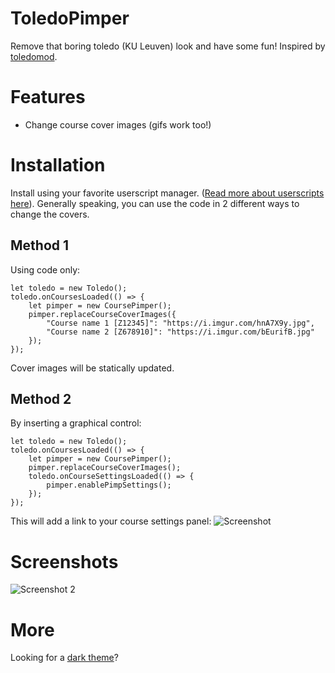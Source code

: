 # ToledoPimper
Remove that boring toledo (KU Leuven) look and have some fun! Inspired by [toledomod](https://github.com/Sigurd3K/ToledoMod).

# Features
- Change course cover images (gifs work too!)

# Installation
Install using your favorite userscript manager. ([Read more about userscripts here](https://greasyfork.org/en)). 
Generally speaking, you can use the code in 2 different ways to change the covers.
## Method 1
Using code only:
```
let toledo = new Toledo();
toledo.onCoursesLoaded(() => {
    let pimper = new CoursePimper();
    pimper.replaceCourseCoverImages({
        "Course name 1 [Z12345]": "https://i.imgur.com/hnA7X9y.jpg",
        "Course name 2 [Z678910]": "https://i.imgur.com/bEurifB.jpg"
    });
}); 
```
Cover images will be statically updated.
## Method 2
By inserting a graphical control:
```
let toledo = new Toledo();
toledo.onCoursesLoaded(() => {
    let pimper = new CoursePimper();
    pimper.replaceCourseCoverImages();
    toledo.onCourseSettingsLoaded(() => {
        pimper.enablePimpSettings();
    });
});
```
This will add a link to your course settings panel:
![Screenshot](https://i.imgur.com/F9kqC9e.png)

# Screenshots
![Screenshot 2](https://i.imgur.com/VYosZwV.png)

# More
Looking for a [dark theme](https://userstyles.org/styles/148080/toledo-dark-theme)?